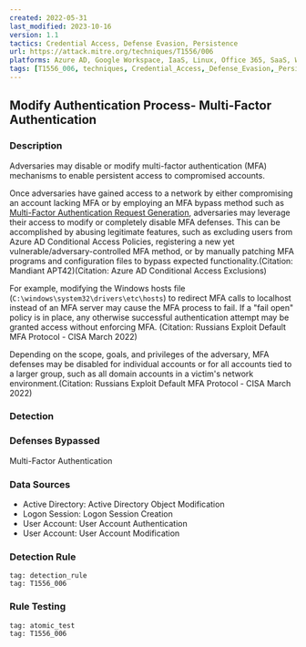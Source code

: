```yaml
---
created: 2022-05-31
last_modified: 2023-10-16
version: 1.1
tactics: Credential Access, Defense Evasion, Persistence
url: https://attack.mitre.org/techniques/T1556/006
platforms: Azure AD, Google Workspace, IaaS, Linux, Office 365, SaaS, Windows, macOS
tags: [T1556_006, techniques, Credential_Access,_Defense_Evasion,_Persistence]
---
```


## Modify Authentication Process- Multi-Factor Authentication

### Description

Adversaries may disable or modify multi-factor authentication (MFA) mechanisms to enable persistent access to compromised accounts.

Once adversaries have gained access to a network by either compromising an account lacking MFA or by employing an MFA bypass method such as [Multi-Factor Authentication Request Generation](https://attack.mitre.org/techniques/T1621), adversaries may leverage their access to modify or completely disable MFA defenses. This can be accomplished by abusing legitimate features, such as excluding users from Azure AD Conditional Access Policies, registering a new yet vulnerable/adversary-controlled MFA method, or by manually patching MFA programs and configuration files to bypass expected functionality.(Citation: Mandiant APT42)(Citation: Azure AD Conditional Access Exclusions)

For example, modifying the Windows hosts file (`C:\windows\system32\drivers\etc\hosts`) to redirect MFA calls to localhost instead of an MFA server may cause the MFA process to fail. If a "fail open" policy is in place, any otherwise successful authentication attempt may be granted access without enforcing MFA. (Citation: Russians Exploit Default MFA Protocol - CISA March 2022) 

Depending on the scope, goals, and privileges of the adversary, MFA defenses may be disabled for individual accounts or for all accounts tied to a larger group, such as all domain accounts in a victim's network environment.(Citation: Russians Exploit Default MFA Protocol - CISA March 2022) 

### Detection



### Defenses Bypassed

Multi-Factor Authentication

### Data Sources

  - Active Directory: Active Directory Object Modification
  -  Logon Session: Logon Session Creation
  -  User Account: User Account Authentication
  -  User Account: User Account Modification
### Detection Rule

```query
tag: detection_rule
tag: T1556_006
```

### Rule Testing

```query
tag: atomic_test
tag: T1556_006
```

